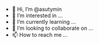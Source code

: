 - 👋 Hi, I’m @asutymin
- 👀 I’m interested in ...
- 🌱 I’m currently learning ...
- 💞️ I’m looking to collaborate on ...
- 📫 How to reach me ...

<!---
asutymin/asutymin is a ✨ special ✨ repository because its `README.md` (this file) appears on your GitHub profile.
You can click the Preview link to take a look at your changes.
--->
